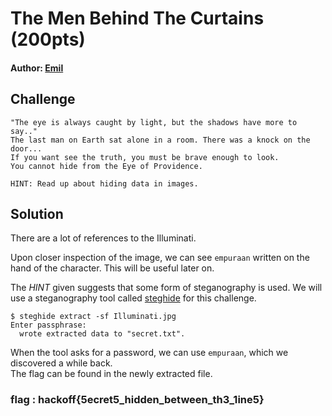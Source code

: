 # The Men Behind The Curtains (200pts)
#### Author: [Emil](https://github.com/TheSkullCrushr)
## Challenge
`"The eye is always caught by light, but the shadows have more to say.."`  
`The last man on Earth sat alone in a room. There was a knock on the door...`  
`If you want see the truth, you must be brave enough to look.`  
`You cannot hide from the Eye of Providence.`  

`HINT: Read up about hiding data in images.`

## Solution
There are a lot of references to the Illuminati.

Upon closer inspection of the image, we can see `empuraan` written on the hand of the character. This will be useful later on.

The *HINT* given suggests that some form of steganography is used.
We will use a steganography tool called [steghide](https://github.com/StefanoDeVuono/steghide) for this challenge.
```
$ steghide extract -sf Illuminati.jpg
Enter passphrase:
  wrote extracted data to "secret.txt".
```
When the tool asks for a password, we can use `empuraan`, which we discovered a while back.  
The flag can be found in the newly extracted file.

### flag : hackoff{5ecret5_hidden_between_th3_1ine5}
